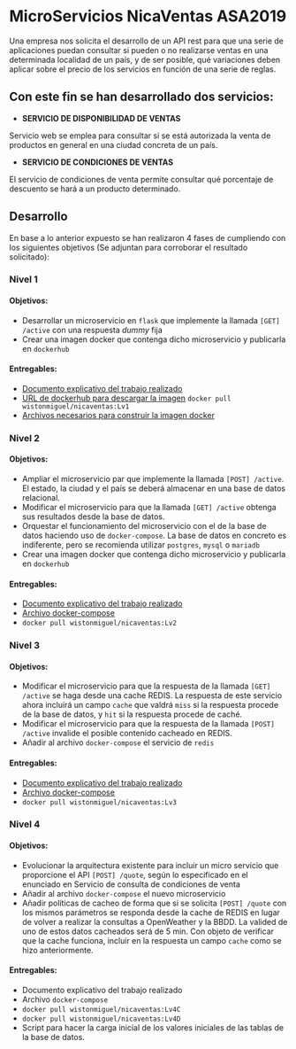 ﻿# MicroServicios NicaVentas ASA2019

Una empresa nos solicita el desarrollo de un API rest para que una serie de aplicaciones puedan consultar si pueden o no realizarse ventas en una determinada localidad de un país, y de ser posible, qué variaciones deben aplicar sobre el precio de los servicios en función de una serie de reglas. 

## Con este fin se han desarrollado dos servicios:

 - **SERVICIO DE DISPONIBILIDAD DE VENTAS**

Servicio web se emplea para consultar si se está autorizada la venta de productos en general en una ciudad concreta de un país.

 - **SERVICIO DE CONDICIONES DE VENTAS**

El servicio de condiciones de venta permite consultar qué porcentaje de descuento se hará a un producto determinado.

## Desarrollo

En base a lo anterior expuesto se han realizaron  4 fases de  cumpliendo con los siguientes objetivos (Se adjuntan para corroborar el resultado solicitado):

### Nivel 1

#### Objetivos:

-   Desarrollar un microservicio en `flask` que implemente la llamada `[GET] /active` con una respuesta _dummy_ fija
-   Crear una imagen docker que contenga dicho microservicio y publicarla en `dockerhub`

#### Entregables:
-   [Documento explicativo del trabajo realizado](https://github.com/wistonmiguel/NicaVentas/tree/master/Lv1)
-   [URL de dockerhub para descargar la imagen](https://cloud.docker.com/u/wistonmiguel/repository/docker/wistonmiguel/nicaventas) 
`docker pull wistonmiguel/nicaventas:Lv1`
-   [Archivos necesarios para construir la imagen docker](https://drive.google.com/open?id=1ynMIGYTfGOd7TMHYsObjwycpcw6-Uwq8)

### Nivel 2

#### Objetivos:

-   Ampliar el microservicio par que implemente la llamada `[POST] /active`. El estado, la ciudad y el país se deberá almacenar en una base de datos relacional.
-   Modificar el microservicio para que la llamada `[GET] /active` obtenga sus resultados desde la base de datos.
-   Orquestar el funcionamiento del microservicio con el de la base de datos haciendo uso de `docker-compose`. La base de datos en concreto es indiferente, pero se recomienda utilizar `postgres`, `mysql` o `mariadb`
-   Crear una imagen docker que contenga dicho microservicio y publicarla en `dockerhub`

#### Entregables:

-   [Documento explicativo del trabajo realizado](https://github.com/wistonmiguel/NicaVentas/tree/master/Lv2)
-  [Archivo docker-compose](https://drive.google.com/open?id=1GO_qj1NBPY7fvakWJI9rwDPKv-k0M4Ln)
- `docker pull wistonmiguel/nicaventas:Lv2`

### Nivel 3

#### Objetivos:

-   Modificar el microservicio para que la respuesta de la llamada `[GET] /active` se haga desde una cache REDIS. La respuesta de este servicio ahora incluirá un campo `cache` que valdrá `miss` si la respuesta procede de la base de datos, y `hit` si la respuesta procede de caché.
-   Modificar el microservicio para que la respuesta de la llamada `[POST] /active` invalide el posible contenido cacheado en REDIS.
-   Añadir al archivo `docker-compose` el servicio de `redis`

#### Entregables:

-   [Documento explicativo del trabajo realizado](https://github.com/wistonmiguel/NicaVentas/tree/master/Lv3)
-   [Archivo docker-compose](https://drive.google.com/open?id=1M1tAnxtRU7Phl33XRZ_3zWvhDeDBB5Od)
- `docker pull wistonmiguel/nicaventas:Lv3`

### Nivel 4

#### Objetivos:

-   Evolucionar la arquitectura existente para incluir un micro servicio que proporcione el API `[POST] /quote`, según lo especificado en el enunciado en Servicio de consulta de condiciones de venta
-   Añadir al archivo `docker-compose` el nuevo microservicio
-   Añadir políticas de cacheo de forma que si se solicita `[POST] /quote` con los mismos parámetros se responda desde la cache de REDIS en lugar de volver a realizar la consultas a OpenWeather y la BBDD. La valided de uno de estos datos cacheados será de 5 min. Con objeto de verificar que la cache funciona, incluir en la respuesta un campo `cache` como se hizo anteriormente.

#### Entregables:

-   Documento explicativo del trabajo realizado
-   Archivo `docker-compose`
- `docker pull wistonmiguel/nicaventas:Lv4C`
- `docker pull wistonmiguel/nicaventas:Lv4D`
-   Script para hacer la carga inicial de los valores iniciales de las tablas de la base de datos.
